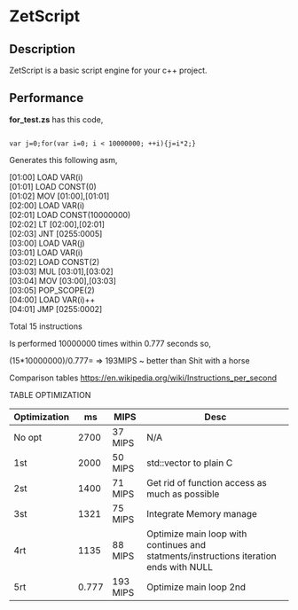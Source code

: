 # ZetScript

<h2>Description</h2>


ZetScript is a basic script engine for your c++ project.




<h2>Performance</h2>



<b>for_test.zs</b> has this code,

<code>
var j=0;for(var i=0; i < 10000000; ++i){j=i*2;}
</code>

Generates this following asm,



[01:00]	LOAD	VAR(i)<br>
[01:01]	LOAD	CONST(0)<br>
[01:02]	MOV	[01:00],[01:01]<br>
[02:00]	LOAD	VAR(i)<br>
[02:01]	LOAD	CONST(10000000)<br>
[02:02]	LT	[02:00],[02:01]<br>
[02:03]	JNT	[0255:0005]<br>
[03:00]	LOAD	VAR(j)<br>
[03:01]	LOAD	VAR(i)<br>
[03:02]	LOAD	CONST(2)<br>
[03:03]	MUL	[03:01],[03:02]<br>
[03:04]	MOV	[03:00],[03:03]<br>
[03:05]	POP_SCOPE(2)<br>
[04:00]	LOAD	VAR(i)++<br>
[04:01]	JMP	[0255:0002]<br>






Total 15 instructions


Is performed 10000000 times within 0.777 seconds so,

(15*10000000)/0.777=  => 193MIPS ~ better than Shit with a horse 

Comparison tables https://en.wikipedia.org/wiki/Instructions_per_second

TABLE OPTIMIZATION

Optimization|   ms  |   MIPS   | Desc
------------|-------|----------|---------------------------------------------
No opt      |  2700 |  37 MIPS | N/A 
1st         |  2000 |  50 MIPS | std::vector to plain C
2st         |  1400 |  71 MIPS | Get rid of function access as much as possible
3st         |  1321 |  75 MIPS | Integrate Memory manage
4rt         |  1135 |  88 MIPS | Optimize main loop with continues and statments/instructions iteration ends with NULL
5rt         |  0.777|  193 MIPS| Optimize main loop 2nd








